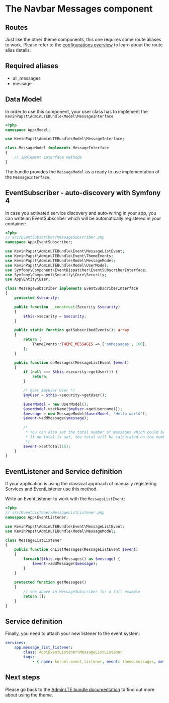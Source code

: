 # The Navbar Messages component

## Routes

Just like the other theme components, this one requires some route aliases to work. 
Please refer to the [configurations overview](configurations.md) to learn about the route alias details. 

## Required aliases

* all_messages
* message

## Data Model

In order to use this component, your user class has to implement the `KevinPapst\AdminLTEBundle\Model\MessageInterface`
```php
<?php
namespace App\Model;

use KevinPapst\AdminLTEBundle\Model\MessageInterface;

class MessageModel implements MessageInterface 
{
    // implement interface methods
}
```

The bundle provides the `MessageModel` as a ready to use implementation of the `MessageInterface`. 


## EventSubscriber - auto-discovery with Symfony 4

In case you activated service discovery and auto-wiring in your app, you can write an EventSubscriber which will 
be automatically registered in your container:


```php
<?php
// src/EventSubscriber/MessageSubscriber.php
namespace App\EventSubscriber;

use KevinPapst\AdminLTEBundle\Event\MessageListEvent;
use KevinPapst\AdminLTEBundle\Event\ThemeEvents;
use KevinPapst\AdminLTEBundle\Model\MessageModel;
use KevinPapst\AdminLTEBundle\Model\UserModel;
use Symfony\Component\EventDispatcher\EventSubscriberInterface;
use Symfony\Component\Security\Core\Security;
use App\Entity\User;

class MessageSubscriber implements EventSubscriberInterface
{
    protected $security;

    public function __construct(Security $security)
    {
        $this->security = $security;
    }

    public static function getSubscribedEvents(): array
    {
        return [
            ThemeEvents::THEME_MESSAGES => ['onMessages', 100],
        ];
    }

    public function onMessages(MessageListEvent $event)
    {
        if (null === $this->security->getUser()) {
            return;
        }

        /* @var $myUser User */
        $myUser = $this->security->getUser();

        $userModel = new UserModel();
        $userModel->setName($myUser->getUsername());
        $message = new MessageModel($userModel, 'Hello world');
        $event->addMessage($message);
        
        /*
         * You can also set the total number of messages which could be different from those displayed in the navbar
         * If no total is set, the total will be calculated on the number of messages added to the event
         */ 
        $event->setTotal(15);
    }
}
```

## EventListener and Service definition    

If your application is using the classical approach of manually registering Services and EventListener use this method.

Write an EventListener to work with the `MessageListEvent`:

```php
<?php
// src/EventListener/MessageListListener.php
namespace App\EventListener;

use KevinPapst\AdminLTEBundle\Event\MessageListEvent;
use KevinPapst\AdminLTEBundle\Model\MessageModel;

class MessageListListener
{
    public function onListMessages(MessageListEvent $event)
    {
        foreach($this->getMessages() as $message) {
            $event->addMessage($message);
        }
    }
    
    protected function getMessages()
    {
        // see above in MessageSubscriber for a full example
        return [];
    }
}
```

## Service definition

Finally, you need to attach your new listener to the event system:
```yaml
services:
    app.message_list_listener:
        class: App\EventListener\MessageListListener
        tags:
            - { name: kernel.event_listener, event: theme.messages, method: onListMessages }
```

## Next steps

Please go back to the [AdminLTE bundle documentation](README.md) to find out more about using the theme.

